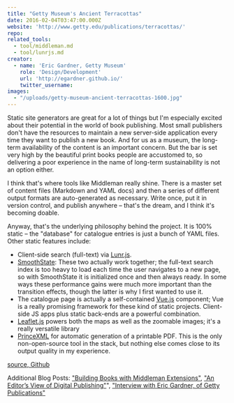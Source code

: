 ```yaml
---
title: "Getty Museum's Ancient Terracottas"
date: 2016-02-04T03:47:00.000Z
website: 'http://www.getty.edu/publications/terracottas/'
repo:
related_tools:
  - tool/middleman.md
  - tool/lunrjs.md
creator:
  - name: 'Eric Gardner, Getty Museum'
    role: 'Design/Development'
    url: 'http://egardner.github.io/'
    twitter_username:
images:
  - "/uploads/getty-museum-ancient-terracottas-1600.jpg"
---
```



Static site generators are great for a lot of things but I'm especially excited about their potential in the world of book publishing. Most small publishers don't have the resources to maintain a new server-side application every time they want to publish a new book. And for us as a museum, the long-term availability of the content is an important concern. But the bar is set very high by the beautiful print books people are accustomed to, so delivering a poor experience in the name of long-term sustainability is not an option either.

I think that's where tools like Middleman really shine. There is a master set of content files (Markdown and YAML docs) and then a series of different output formats are auto-generated as necessary. Write once, put it in version control, and publish anywhere – that's the dream, and I think it's becoming doable.

Anyway, that's the underlying philosophy behind the project. It is 100% static – the "database" for catalogue entries is just a bunch of YAML files. Other static features include:

* Client-side search (full-text) via [Lunr.js](http://lunrjs.com/).
* [SmoothState](http://smoothstate.com/): These two actually work together; the full-text search index is too heavy to load each time the user navigates to a new page, so with SmoothState it is initialized once and then always ready. In some ways these performance gains were much more important than the transition effects, though the latter is why I first wanted to use it.
* The catalogue page is actually a self-contained [Vue.js](http://vuejs.org/) component; Vue is a really promising framework for these kind of static projects. Client-side JS apps plus static back-ends are a powerful combination.
* [Leaflet.js](http://leafletjs.com/) powers both the maps as well as the zoomable images; it's a really versatile library
* [PrinceXML](http://www.princexml.com/) for automatic generation of a printable PDF. This is the only non-open-source tool in the stack, but nothing else comes close to its output quality in my experience.


[source, Github](https://github.com/gettypubs/terracottas)

Additional Blog Posts: ["Building Books with Middleman Extensions"](http://egardner.github.io/posts/2015/building-books-with-middleman/), ["An Editor’s View of Digital Publishing"](http://blogs.getty.edu/iris/an-editors-view-of-digital-publishing/)", ["Interview with Eric Gardner, of Getty Publications"](/interview/2017/01/26/interview-with-eric-gardner-getty/)
